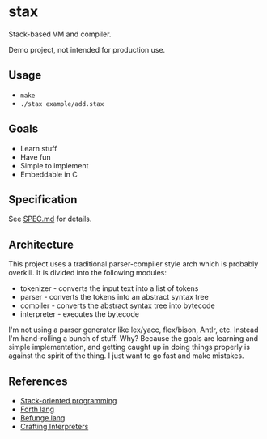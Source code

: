# stax

Stack-based VM and compiler.

Demo project, not intended for production use.

## Usage

* `make`
* `./stax example/add.stax`

## Goals

* Learn stuff
* Have fun
* Simple to implement
* Embeddable in C

## Specification

See [SPEC.md](./SPEC.md) for details.

## Architecture

This project uses a traditional parser-compiler style arch which is probably overkill. It is divided into the following modules:

* tokenizer - converts the input text into a list of tokens
* parser - converts the tokens into an abstract syntax tree
* compiler - converts the abstract syntax tree into bytecode
* interpreter - executes the bytecode

I'm not using a parser generator like lex/yacc, flex/bison, Antlr, etc. Instead I'm hand-rolling a bunch of stuff. Why? Because the goals are learning and simple implementation, and getting caught up in doing things properly is against the spirit of the thing. I just want to go fast and make mistakes.

## References

* [Stack-oriented programming](https://en.wikipedia.org/wiki/Stack-oriented_programming)
* [Forth lang](https://en.wikipedia.org/wiki/Forth_(programming_language))
* [Befunge lang](https://en.wikipedia.org/wiki/Befunge)
* [Crafting Interpreters](https://craftinginterpreters.com/)
